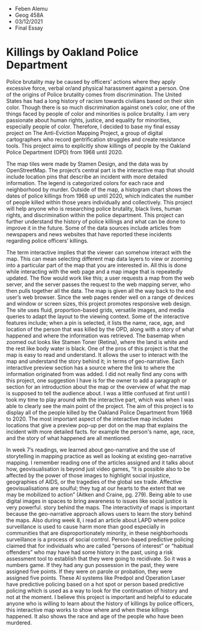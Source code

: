 - Feben Alemu
- Geog 458A
- 03/12/2021
- Final Essay


                                      
# Killings by Oakland Police Department
                                       
   Police brutality may be caused by officers’ actions where they apply excessive force, verbal or/and physical harassment against a person. One of the origins of Police brutality comes from discrimination. The United States has had a long history of racism towards civilians based on their skin color. Though there is so much discrimination against one’s color, one of the things faced by people of color and minorities is police brutality. I am very passionate about human rights, justice, and equality for minorities, especially people of color. Therefore, I decided to base my final essay project on The Anti-Eviction Mapping Project, a group of digital cartographers who record gentrification struggles and create resistance tools. This project aims to explicitly show killings of people by the Oakland Police Department (OPD) from 1968 until 2020. 
   
   The map tiles were made by Stamen Design, and the data was by OpenStreetMap. The project’s central part is the interactive map that should include location pins that describe an incident with more detailed information. The legend is categorized colors for each race and neighborhood by murder. Outside of the map, a histogram chart shows the dates of police killings from 1968 up until 2020, which indicates the number of people killed within those years individually and collectively. This project will help anyone who is researching police brutality, black lives, human rights, and discrimination within the police department. This project can further understand the history of police killings and what can be done to improve it in the future. Some of the data sources include articles from newspapers and news websites that have reported these incidents regarding police officers’ killings.  
   
   The term interactive implies that the viewer can somehow interact with the map. This can mean selecting different map data layers to view or zooming into a particular part of the map that you are interested in. All this is done while interacting with the web page and a map image that is repeatedly updated. The flow would work like this; a user requests a map from the web server, and the server passes the request to the web mapping server, who then pulls together all the data. The map is given all the way back to the end user’s web browser. Since the web pages render well on a range of devices and window or screen sizes, this project promotes responsive web design. The site uses fluid, proportion-based grids, versatile images, and media queries to adapt the layout to the viewing context. Some of the interactive features include; when a pin is selected, it lists the name, race, age, and location of the person that was killed by the OPD, along with a story of what happened and where the information was retrieved. The basemap when zoomed out looks like Stamen Toner (Retina), where the land is white and the rest like body water is black. One of the pros of this project is that the map is easy to read and understand. It allows the user to interact with the map and understand the story behind it; in terms of geo-narrative. Each interactive preview section has a source where the link to where the information originated from was added. I did not really find any cons with this project, one suggestion I have is for the owner to add a paragraph or section for an introduction about the map or the overview of what the map is supposed to tell the audience about. I was a little confused at first until I took my time to play around with the interactive part, which was when I was able to clearly see the main point of the project. The aim of this project is to display all of the people killed by the Oakland Police Department from 1968 to 2020. The most important aspect of the interactive map includes locations that give a preview pop-up per dot on the map that explains the incident with more detailed facts. for example the person's name, age, race, and the story of what happened are all mentioned. 
   
   In week 7’s readings, we learned about geo-narrative and the use of storytelling in mapping practice as well as looking at existing geo-narrative mapping. I remember reading one of the articles assigned and it talks about how, geovisualisation is beyond just video games, “it is possible also to be affected by the power of those images to highlight social injustice, geographies of AIDS, or the tragedies of the global sex trade. Affective geovisualisations are soulful; they tug at our hearts to the extent that we may be mobilized to action” (Aitken and Craine, pg. 279). Being able to use digital images in spaces to bring awareness to issues like social justice is very powerful. story behind the maps. The interactivity of maps is important because the geo-narrative approach allows users to learn the story behind the maps. Also during week 8, i read an article about LAPD where police surveillance is used to cause harm more than good especially in communities that are disproportionately minority, in these neighborhoods surveillance is a process of social control. Person-based predictive policing claimed that for individuals who are called “persons of interest” or “habitual offenders” who may have had some history in the past, using a risk assessment tool to establish that they were going to recidivate. So it was a numbers game. If they had any gun possession in the past, they were assigned five points. If they were on parole or probation, they were assigned five points. These AI systems like Predpol and Operation Laser have predictive policing based on a hot spot or person based predictive policing which is used as a way to look for the continuation of history and not at the moment. I believe this project is important and helpful to educate anyone who is willing to learn about the history of killings by police officers, this interactive map works to show where and when these killings happened. It also shows the race and age of the people who have been murdered.



                                       
